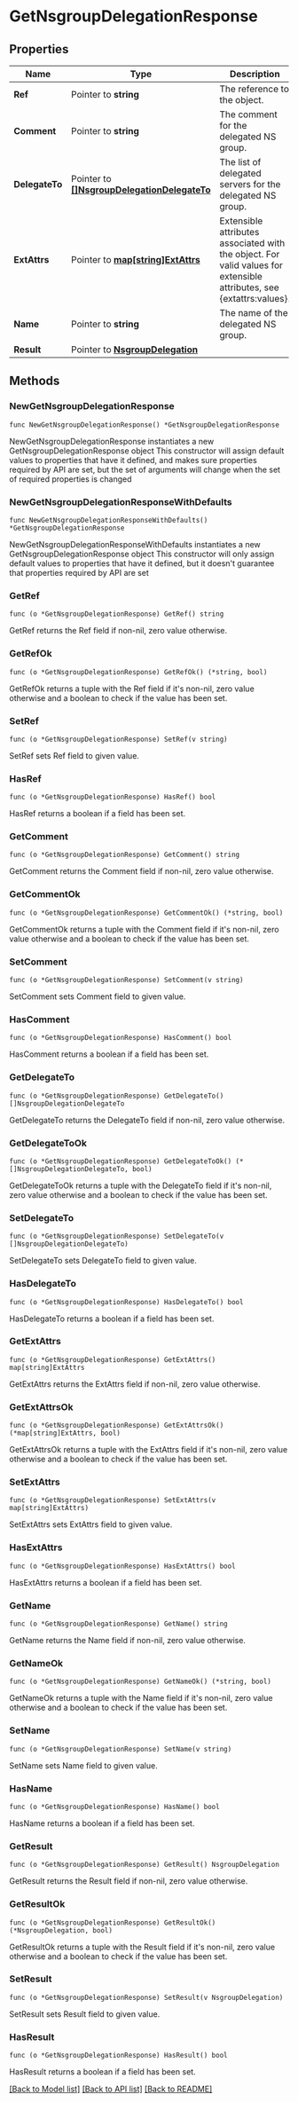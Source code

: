 # GetNsgroupDelegationResponse

## Properties

Name | Type | Description | Notes
------------ | ------------- | ------------- | -------------
**Ref** | Pointer to **string** | The reference to the object. | [optional] 
**Comment** | Pointer to **string** | The comment for the delegated NS group. | [optional] 
**DelegateTo** | Pointer to [**[]NsgroupDelegationDelegateTo**](NsgroupDelegationDelegateTo.md) | The list of delegated servers for the delegated NS group. | [optional] 
**ExtAttrs** | Pointer to [**map[string]ExtAttrs**](ExtAttrs.md) | Extensible attributes associated with the object. For valid values for extensible attributes, see {extattrs:values}. | [optional] 
**Name** | Pointer to **string** | The name of the delegated NS group. | [optional] 
**Result** | Pointer to [**NsgroupDelegation**](NsgroupDelegation.md) |  | [optional] 

## Methods

### NewGetNsgroupDelegationResponse

`func NewGetNsgroupDelegationResponse() *GetNsgroupDelegationResponse`

NewGetNsgroupDelegationResponse instantiates a new GetNsgroupDelegationResponse object
This constructor will assign default values to properties that have it defined,
and makes sure properties required by API are set, but the set of arguments
will change when the set of required properties is changed

### NewGetNsgroupDelegationResponseWithDefaults

`func NewGetNsgroupDelegationResponseWithDefaults() *GetNsgroupDelegationResponse`

NewGetNsgroupDelegationResponseWithDefaults instantiates a new GetNsgroupDelegationResponse object
This constructor will only assign default values to properties that have it defined,
but it doesn't guarantee that properties required by API are set

### GetRef

`func (o *GetNsgroupDelegationResponse) GetRef() string`

GetRef returns the Ref field if non-nil, zero value otherwise.

### GetRefOk

`func (o *GetNsgroupDelegationResponse) GetRefOk() (*string, bool)`

GetRefOk returns a tuple with the Ref field if it's non-nil, zero value otherwise
and a boolean to check if the value has been set.

### SetRef

`func (o *GetNsgroupDelegationResponse) SetRef(v string)`

SetRef sets Ref field to given value.

### HasRef

`func (o *GetNsgroupDelegationResponse) HasRef() bool`

HasRef returns a boolean if a field has been set.

### GetComment

`func (o *GetNsgroupDelegationResponse) GetComment() string`

GetComment returns the Comment field if non-nil, zero value otherwise.

### GetCommentOk

`func (o *GetNsgroupDelegationResponse) GetCommentOk() (*string, bool)`

GetCommentOk returns a tuple with the Comment field if it's non-nil, zero value otherwise
and a boolean to check if the value has been set.

### SetComment

`func (o *GetNsgroupDelegationResponse) SetComment(v string)`

SetComment sets Comment field to given value.

### HasComment

`func (o *GetNsgroupDelegationResponse) HasComment() bool`

HasComment returns a boolean if a field has been set.

### GetDelegateTo

`func (o *GetNsgroupDelegationResponse) GetDelegateTo() []NsgroupDelegationDelegateTo`

GetDelegateTo returns the DelegateTo field if non-nil, zero value otherwise.

### GetDelegateToOk

`func (o *GetNsgroupDelegationResponse) GetDelegateToOk() (*[]NsgroupDelegationDelegateTo, bool)`

GetDelegateToOk returns a tuple with the DelegateTo field if it's non-nil, zero value otherwise
and a boolean to check if the value has been set.

### SetDelegateTo

`func (o *GetNsgroupDelegationResponse) SetDelegateTo(v []NsgroupDelegationDelegateTo)`

SetDelegateTo sets DelegateTo field to given value.

### HasDelegateTo

`func (o *GetNsgroupDelegationResponse) HasDelegateTo() bool`

HasDelegateTo returns a boolean if a field has been set.

### GetExtAttrs

`func (o *GetNsgroupDelegationResponse) GetExtAttrs() map[string]ExtAttrs`

GetExtAttrs returns the ExtAttrs field if non-nil, zero value otherwise.

### GetExtAttrsOk

`func (o *GetNsgroupDelegationResponse) GetExtAttrsOk() (*map[string]ExtAttrs, bool)`

GetExtAttrsOk returns a tuple with the ExtAttrs field if it's non-nil, zero value otherwise
and a boolean to check if the value has been set.

### SetExtAttrs

`func (o *GetNsgroupDelegationResponse) SetExtAttrs(v map[string]ExtAttrs)`

SetExtAttrs sets ExtAttrs field to given value.

### HasExtAttrs

`func (o *GetNsgroupDelegationResponse) HasExtAttrs() bool`

HasExtAttrs returns a boolean if a field has been set.

### GetName

`func (o *GetNsgroupDelegationResponse) GetName() string`

GetName returns the Name field if non-nil, zero value otherwise.

### GetNameOk

`func (o *GetNsgroupDelegationResponse) GetNameOk() (*string, bool)`

GetNameOk returns a tuple with the Name field if it's non-nil, zero value otherwise
and a boolean to check if the value has been set.

### SetName

`func (o *GetNsgroupDelegationResponse) SetName(v string)`

SetName sets Name field to given value.

### HasName

`func (o *GetNsgroupDelegationResponse) HasName() bool`

HasName returns a boolean if a field has been set.

### GetResult

`func (o *GetNsgroupDelegationResponse) GetResult() NsgroupDelegation`

GetResult returns the Result field if non-nil, zero value otherwise.

### GetResultOk

`func (o *GetNsgroupDelegationResponse) GetResultOk() (*NsgroupDelegation, bool)`

GetResultOk returns a tuple with the Result field if it's non-nil, zero value otherwise
and a boolean to check if the value has been set.

### SetResult

`func (o *GetNsgroupDelegationResponse) SetResult(v NsgroupDelegation)`

SetResult sets Result field to given value.

### HasResult

`func (o *GetNsgroupDelegationResponse) HasResult() bool`

HasResult returns a boolean if a field has been set.


[[Back to Model list]](../README.md#documentation-for-models) [[Back to API list]](../README.md#documentation-for-api-endpoints) [[Back to README]](../README.md)


